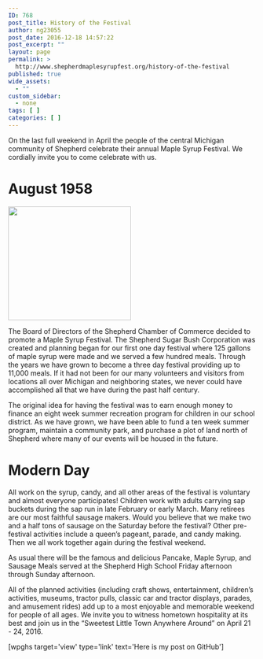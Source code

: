 ```yaml
---
ID: 768
post_title: History of the Festival
author: ng23055
post_date: 2016-12-18 14:57:22
post_excerpt: ""
layout: page
permalink: >
  http://www.shepherdmaplesyrupfest.org/history-of-the-festival
published: true
wide_assets:
  - ""
custom_sidebar:
  - none
tags: [ ]
categories: [ ]
---
```

On the last full weekend in April the people of the central Michigan community of Shepherd celebrate their annual Maple Syrup Festival. We cordially invite you to come celebrate with us.

# August 1958

<img src="http://www.shepherdmaplesyrupfest.org/wp-content/uploads/2016/05/OriginalSugarBush1959.gif" alt="" width="250" height="231" class="alignnone size-full wp-image-346" />

The Board of Directors of the Shepherd Chamber of Commerce decided to promote a Maple Syrup Festival. The Shepherd Sugar Bush Corporation was created and planning began for our first one day festival where 125 gallons of maple syrup were made and we served a few hundred meals. Through the years we have grown to become a three day festival providing up to 11,000 meals. If it had not been for our many volunteers and visitors from locations all over Michigan and neighboring states, we never could have accomplished all that we have during the past half century.

The original idea for having the festival was to earn enough money to finance an eight week summer recreation program for children in our school district. As we have grown, we have been able to fund a ten week summer program, maintain a community park, and purchase a plot of land north of Shepherd where many of our events will be housed in the future.

# Modern Day

All work on the syrup, candy, and all other areas of the festival is voluntary and almost everyone participates! Children work with adults carrying sap buckets during the sap run in late February or early March. Many retirees are our most faithful sausage makers. Would you believe that we make two and a half tons of sausage on the Saturday before the festival? Other pre-festival activities include a queen’s pageant, parade, and candy making. Then we all work together again during the festival weekend.

As usual there will be the famous and delicious Pancake, Maple Syrup, and Sausage Meals served at the Shepherd High School Friday afternoon through Sunday afternoon.

All of the planned activities (including craft shows, entertainment, children’s activities, museums, tractor pulls, classic car and tractor displays, parades, and amusement rides) add up to a most enjoyable and memorable weekend for people of all ages. We invite you to witness hometown hospitality at its best and join us in the “Sweetest Little Town Anywhere Around” on April 21 - 24, 2016.

[wpghs target='view' type='link' text='Here is my post on GitHub']
